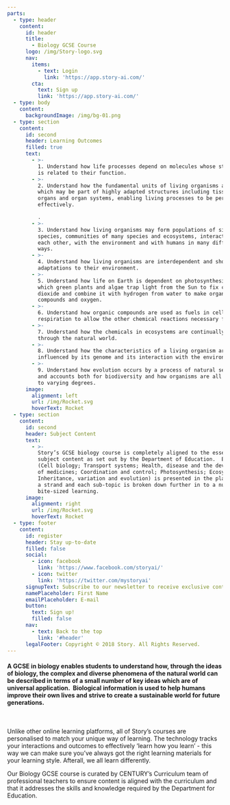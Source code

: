 ```yaml
---
parts:
  - type: header
    content:
      id: header
      title:
        - Biology GCSE Course
      logo: /img/Story-logo.svg
      nav:
        items:
          - text: Login
            link: 'https://app.story-ai.com/'
        cta:
          text: Sign up
          link: 'https://app.story-ai.com/'
  - type: body
    content:
      backgroundImage: /img/bg-01.png
  - type: section
    content:
      id: second
      header: Learning Outcomes
      filled: true
      text:
        - >-
          1. Understand how life processes depend on molecules whose structure
          is related to their function.
        - >-
          2. Understand how the fundamental units of living organisms are cells,
          which may be part of highly adapted structures including tissues,
          organs and organ systems, enabling living processes to be performed
          effectively.

          .
        - >-
          3. Understand how living organisms may form populations of single
          species, communities of many species and ecosystems, interacting with
          each other, with the environment and with humans in many different
          ways.
        - >-
          4. Understand how living organisms are interdependent and show
          adaptations to their environment.
        - >-
          5. Understand how life on Earth is dependent on photosynthesis in
          which green plants and algae trap light from the Sun to fix carbon
          dioxide and combine it with hydrogen from water to make organic
          compounds and oxygen.
        - >-
          6. Understand how organic compounds are used as fuels in cellular
          respiration to allow the other chemical reactions necessary for life.
        - >-
          7. Understand how the chemicals in ecosystems are continually cycling
          through the natural world.
        - >-
          8. Understand how the characteristics of a living organism are
          influenced by its genome and its interaction with the environment.
        - >-
          9. Understand how evolution occurs by a process of natural selection
          and accounts both for biodiversity and how organisms are all related
          to varying degrees.
      image:
        alignment: left
        url: /img/Rocket.svg
        hoverText: Rocket
  - type: section
    content:
      id: second
      header: Subject Content
      text:
        - >-
          Story’s GCSE biology course is completely aligned to the essential
          subject content as set out by the Department of Education.  Each topic
          (Cell biology; Transport systems; Health, disease and the development
          of medicines; Coordination and control; Photosynthesis; Ecosystems;
          Inheritance, variation and evolution) is presented in the platform as
          a strand and each sub-topic is broken down further in to a nugget of
          bite-sized learning.
      image:
        alignment: right
        url: /img/Rocket.svg
        hoverText: Rocket
  - type: footer
    content:
      id: register
      header: Stay up-to-date
      filled: false
      social:
        - icon: facebook
          link: 'https://www.facebook.com/storyai/'
        - icon: twitter
          link: 'https://twitter.com/mystoryai'
      signupText: Subscribe to our newsletter to receive exclusive content.
      namePlaceholder: First Name
      emailPlaceholder: E-mail
      button:
        text: Sign up!
        filled: false
      nav:
        - text: Back to the top
          link: '#header'
      legalFooter: Copyright © 2018 Story. All Rights Reserved.
---
```


#### A GCSE in biology enables students to understand how, through the ideas of biology, the complex and diverse phenomena of the natural world can be described in terms of a small number of key ideas which are of universal application. &nbsp;Biological information is used to help humans improve their own lives and strive to create a sustainable world for future generations.

&nbsp;

Unlike other online learning platforms, all of Story’s courses are personalised to match your unique way of learning. The technology tracks your interactions and outcomes to effectively ‘learn how you learn’ - this way we can make sure you’ve always got the right learning materials for your learning style. Afterall, we all learn differently.

Our Biology GCSE course is curated by CENTURY’s Curriculum team of professional teachers to ensure content is aligned with the curriculum and that it addresses the skills and knowledge required by the Department for Education.